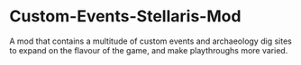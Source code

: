# Custom-Events-Stellaris-Mod
A mod that contains a multitude of custom events and archaeology dig sites to expand on the flavour of the game, and make playthroughs more varied.
